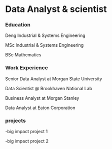 # Data Analyst & scientist
### Education
 Deng  Industrial & Systems Engineering
 
 MSc Industrial & Systems Engineering
 
 BSc Mathematics

### Work Experience
Senior Data Analyst at Morgan State University

Data Scientist @ Brookhaven National Lab

Business Analyst at Morgan Stanley

Data Analyst at Eaton Corporation


### projects
-big impact project 1

-big impact project 2
